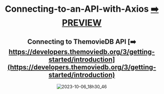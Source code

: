 <div align="center">

# Connecting-to-an-API-with-Axios [:arrow_right: PREVIEW](https://connecting-to-an-api-with-axios.vercel.app/)


## Connecting to ThemovieDB API  [:arrow_right: https://developers.themoviedb.org/3/getting-started/introduction](https://developers.themoviedb.org/3/getting-started/introduction) 

![2023-10-06_18h30_46](https://github.com/Erik161/Connecting-to-an-API-with-Axios/assets/26189854/395f4d58-d4c3-4d4b-8e61-6810057680bd)


</div>








